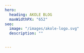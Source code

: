 ```yaml
---
hero:
  heading: AKOLE BLOG
  maxWidthPX: "652"
seo:
  image: "/images/akole-logo.svg"
  description: ""
  

---
```


